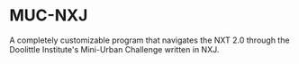 MUC-NXJ
=======

A completely customizable program that navigates the NXT 2.0 through the Doolittle Institute's Mini-Urban Challenge written in NXJ.
